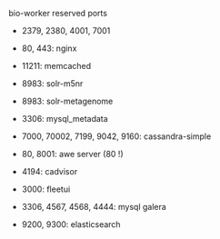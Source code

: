 bio-worker reserved ports

- 2379, 2380, 4001, 7001

- 80, 443:  nginx

- 11211: memcached
- 8983: solr-m5nr
- 8983: solr-metagenome
- 3306: mysql_metadata
- 7000, 70002, 7199, 9042, 9160: cassandra-simple
- 80, 8001: awe server                            (80 !)
- 4194: cadvisor
- 3000: fleetui
- 3306, 4567, 4568, 4444: mysql galera
- 9200, 9300: elasticsearch

